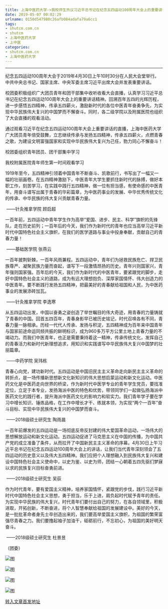 ```yaml
---
title: 上海中医药大学->我校师生热议习近平总书记在纪念五四运动100周年大会上的重要讲话 | shutcm.com.cn
date: 2019-05-07 00:02:29
urlname: 0150d547980c26afb084adafa79a6cc1
tags: 
- shutcm.com.cn
- shutcm
- 上海中医药大学
- 上中医
categories:
- shutcm.com.cn
- 上海中医药大学
---
```


****

纪念五四运动100周年大会于2019年4月30日上午10时30分在人民大会堂举行。中共中央总书记、国家主席、中央军委主席习近平出席大会并发表重要讲话。

校团委积极组织广大团员青年和团干部集中收听收看大会直播，认真学习习近平总书记在纪念五四运动100周年大会上的重要讲话精神。回溯百年五四的光辉历程，进一步感悟五四精神，传承五四薪火，激励新时代的各位中医青年奋勇争先，为实现中华民族伟大复兴的中国梦而不懈奋斗。同时，各二级学院以及附属医院也组织了大会直播的观看活动。

通过观看习近平在纪念五四运动100周年大会上重要讲话的直播，上海中医药大学广大团员青年倍受鼓舞，立志继续传承与发扬五四精神，传承五四薪火，点燃青春之歌，为建设文明富强国家和实现中华民族伟大复兴为己任，勠力同心不懈奋斗！

校团委组织青年团员、团干部集中学习

我校附属医院青年师生第一时间观看学习 

1919年至今，五四精神引领着中国青年不断奋斗、凯歌前行，书写出了一幅又一幅的壮丽画卷。在五四精神激励下，中医青年大学生要抓住新时代的脉搏，做好本职工作，刻苦学习，在实践中践行五四精神，做一位有担当感，有使命感的中医青年，用奋斗谱写出属于青春的华彩篇章，为中医药事业的发展、中华优秀传统文化的传承、中华民族的伟大复兴贡献青春力量。

 ——针灸推拿学院 顾启超

一百年前，五四运动中青年学生作为高举“爱国、进步、民主、科学”旗帜的先锋队，走在历史前列；一百年后的今天，我们作为新时代的青年也应当高举习近平新时代中国特色社会主义旗帜，在我们的医学道路与事业中投身奉献，贡献自己的青春力量！

 ——基础医学院 张燕云

一百年披荆斩棘，一百年风雨兼程。五四运动中，青年们为拯救民族危亡、捍卫民族尊严、凝聚民族力量而奋起，谱写下一段激情昂扬的历史。青年兴则国家兴，青年强则国家强。百年后的今天，我们作为新时代的中医青年，要紧跟党的脚步，走好中国特色社会主义的道路，成为有远大理想抱负、深厚家国情怀、伟大创造力的中医青年。要不断践行发扬五四精神，把最美好的青春献给祖国和人民，为中医药事业的发展添砖加瓦。

 ——针灸推拿学院 李逸寒

从五四运动出发，中国以奋勇之姿创造了举世瞩目的伟大奇迹，用青春的力量铸就了青春的中国。回首五四百年，青春身影早已被历史铭记，时代召唤各有不同，青春力量一脉相承。历经一代代人传承、发扬与积淀，五四精神成为百年来中国青年与国家前途命运同频共振的鲜明标识，成为960多万平方公里土地上青春力量的不竭动力。而我们中医青年，也正是需要秉持着这一精神，传承传统文化，发挥自己的青春活力和新时代新理想追求，用知识和实践谱写中华民族伟大复兴中国梦的壮丽篇章。

 ——中药学院 吴玮栋

青春心向党，建功新时代。五四运动是中国旧民主主义革命走向新民主主义革命的转折点，是一场传播新思想新文化新知识的伟大思想启蒙运动和新文化运动。中医药文化是中医药走向世界的桥梁，作为新时代中医学专业的青年学生党员，要找准定位，立足于本专业，发扬海派中医的特色和优势，带领同学们一起做弘扬海派中医药文化的践行者，提升海派中医药文化的影响力和软实力。我们青年学子要在学习中增长知识、锤炼品格，在工作中增长才干、练就本领，为实现“两个一百年”奋斗目标、实现中华民族伟大复兴的中国梦而奋斗。

 ——2018级硕士研究生 陶雨晨

一百年前爆发的五四运动是一场彻底反帝反封建的伟大爱国革命运动，一场伟大的思想解放运动和新文化运动。五四运动促进了马克思主义在中国的传播，为中国共产党的成立准备了条件，从而拉开了中国新民主主义革命的序幕。4月30日上午习近平总书记在纪念五四运动100周年大会上的讲话，让我们当代青年深刻领会了五四运动的历史意义以及伟大五四精神。我们应把个人理想融入到民族伟大复兴和建设中国特色社会主义使命中，以史为鉴、以史为师，团结一心朝着五四先驱们梦寐以求的民族复兴目标奋勇前进。

 ——2018级硕士研究生 吴荻

作为时代青年，要有爱国主义精神，培养家国情怀，紧跟党的步伐，践行习近平新时代中国特色社会主义思想，勇于担当，乐于上进，肩负起时代赋予青年的责任。为实现中华民族的伟大复兴，时代青年们要付出自己的努力，在各自领域里，积极进取，开拓创新，不断奋进，将个人智慧奉献给祖国的发展建设中。美好的今天，是一批批革命者身先士卒创造出来的，我们要高举爱国主义旗帜，为祖国的繁荣富强尽青春之力。我们要撸起袖子加油干，砥砺前行，不忘初心，为祖国的美好明天奋斗。

 ——2018级硕士研究生 杜景昱

（团委）

![图](https://www.shutcm.edu.cn/_upload/article/images/d6/a0/1b47266c45818e748193e2b2de14/191e9dad-2094-4461-9f95-8e33c0cdcdda.jpg)

![图](https://www.shutcm.edu.cn/_upload/article/images/d6/a0/1b47266c45818e748193e2b2de14/5bb52f8b-32c7-4882-8113-517594a08b5f.jpg)

![图](https://www.shutcm.edu.cn/_upload/article/images/d6/a0/1b47266c45818e748193e2b2de14/3c755427-cb85-41ec-bd73-e6d38e073312.jpg)

![图](https://www.shutcm.edu.cn/_upload/article/images/d6/a0/1b47266c45818e748193e2b2de14/637f8d7b-25ab-4979-a3ff-6e4d11efbd7e.jpg)

[转入文章首发地址](https://www.shutcm.edu.cn/2019/0430/c221a103547/page.htm)
